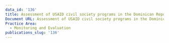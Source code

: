 ```yaml
---
data_id: '136'
title: Assessment of USAID civil society programs in the Dominican Republic
Document URL: Assessment of USAID civil society programs in the Dominican Republic
Practice Area:
  - Monitoring and Evaluation
publications_slug: '136'
---
```

